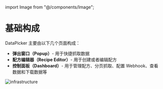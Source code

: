 import Image from "@/components/Image";

# 基础构成

DataPicker 主要由以下几个页面构成：

- **弹出窗口（Popup）**- 用于快捷抓取数据
- **配方编辑器（Recipe Editor）**- 用于创建或者编辑配方
- **控制面板（Dashboard）**- 用于管理配方、分页抓取、配置 Webhook、查看数据和下载数据等

<Image src="/screenshots/infrastructure.png" alt="infrastructure" />
